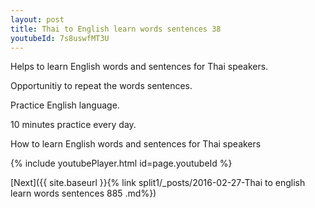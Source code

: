 ```yaml
---
layout: post
title: Thai to English learn words sentences 38 
youtubeId: 7s8uswfMT3U
---
```

 
 
Helps to learn English words and sentences for Thai speakers.

Opportunitiy to repeat the words sentences. 

Practice English language. 
 
10 minutes practice every day. 
 
How to learn English words and sentences for Thai speakers 
 
{% include youtubePlayer.html id=page.youtubeId %}
 
 
[Next]({{ site.baseurl }}{% link  split1/_posts/2016-02-27-Thai to english learn words sentences 885 .md%})
 
